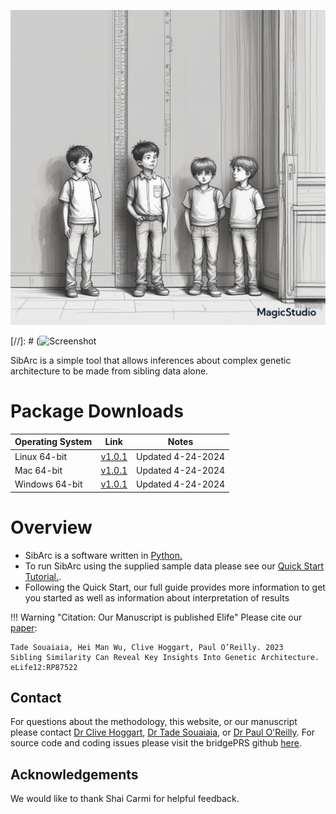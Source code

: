 



 

![Screenshot](img/sib1.jpg) 


[//]: # (![Screenshot](img/bridge_logo3.png) 


SibArc is a simple tool that allows inferences about complex genetic architecture to be made from sibling data alone.  

# Package Downloads 
| Operating System | Link | Notes | 
| -----------------|:----------:|:----:| 
| Linux  64-bit | [v1.0.1](https://github.com/tadesouaiaia/sibArc/archive/refs/heads/main.zip) | Updated 4-24-2024
| Mac  64-bit | [v1.0.1](https://github.com/tadesouaiaia/sibArc/archive/refs/heads/main.zip) | Updated 4-24-2024
| Windows  64-bit | [v1.0.1](https://github.com/tadesouaiaia/sibArc/archive/refs/heads/main.zip) | Updated 4-24-2024





# Overview 

- SibArc is a software written in [Python.](https://www.python.org/downloads/) 
- To run SibArc using the supplied sample data please see our [Quick Start Tutorial.](quikstart_data.md).
- Following the Quick Start, our full guide provides more information to get you started as well as information about interpretation of results








!!! Warning "Citation: Our Manuscript is published Elife" 
    Please cite our [paper](https://elifesciences.org/reviewed-preprints/87522): 
 
    Tade Souaiaia, Hei Man Wu, Clive Hoggart, Paul O’Reilly. 2023
    Sibling Similarity Can Reveal Key Insights Into Genetic Architecture. 
    eLife12:RP87522






## Contact 
For questions about the methodology, this website, or our manuscript please contact [Dr Clive Hoggart](http://www.pauloreilly.info/), 
[Dr Tade Souaiaia](http://www.pauloreilly.info/), or [Dr Paul O'Reilly](http://www.pauloreilly.info/).  For source code and coding 
issues please visit the bridgePRS github [here](https://github.com/clivehoggart/BridgePRS). 


## Acknowledgements

We would like to thank Shai Carmi for helpful feedback. 










